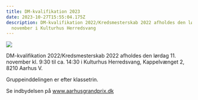 ```yaml
---
title: DM-kvalifikation 2023
date: 2023-10-27T15:55:04.175Z
description: DM-kvalifikation 2022/Kredsmesterskab 2022 afholdes den lørdag 11.
  november i Kulturhus Herredsvang
---
```

![](/images/skakspil.jpg)

DM-kvalifikation 2022/Kredsmesterskab 2022 afholdes den lørdag 11. november kl. 9:30 til ca. 14:30 i Kulturhus Herredsvang, Kappelvænget 2, 8210 Aarhus V. 

G﻿ruppeinddelingen er efter klassetrin. 

S﻿e indbydelsen på www.aarhusgrandprix.dk